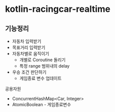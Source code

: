 # kotlin-racingcar-realtime
## 기능정리
- 자동차 입력받기
- 목표거리 입력받기
- 자동차별로 움직이기
  - 개별로 Coroutine 돌리기
  - 특정 range 범위내의 delay 
- 우승 조건 판단하기
  - 게임종료 변수 업데이트

공용자원
- ConcurrentHashMap<Car, Integer> 
- AtomicBoolean - 게임종료변수